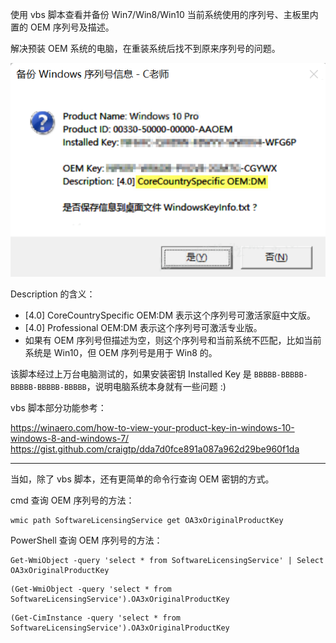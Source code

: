 使用 vbs 脚本查看并备份 Win7/Win8/Win10 当前系统使用的序列号、主板里内置的 OEM 序列号及描述。

解决预装 OEM 系统的电脑，在重装系统后找不到原来序列号的问题。

![example](https://raw.githubusercontent.com/oicu/WindowsOEMKeyFinder/main/WindowsOEMKeyFinder-example.png)

Description 的含义：
 - [4.0] CoreCountrySpecific OEM:DM 表示这个序列号可激活家庭中文版。
 - [4.0] Professional OEM:DM 表示这个序列号可激活专业版。
 - 如果有 OEM 序列号但描述为空，则这个序列号和当前系统不匹配，比如当前系统是 Win10，但 OEM 序列号是用于 Win8 的。

该脚本经过上万台电脑测试的，如果安装密钥 Installed Key 是 `BBBBB-BBBBB-BBBBB-BBBBB-BBBBB`，说明电脑系统本身就有一些问题 :)

vbs 脚本部分功能参考：

https://winaero.com/how-to-view-your-product-key-in-windows-10-windows-8-and-windows-7/
https://gist.github.com/craigtp/dda7d0fce891a087a962d29be960f1da

---

当如，除了 vbs 脚本，还有更简单的命令行查询 OEM 密钥的方式。

cmd 查询 OEM 序列号的方法：
```
wmic path SoftwareLicensingService get OA3xOriginalProductKey
```

PowerShell 查询 OEM 序列号的方法：
```
Get-WmiObject -query 'select * from SoftwareLicensingService' | Select OA3xOriginalProductKey
```

```
(Get-WmiObject -query 'select * from SoftwareLicensingService').OA3xOriginalProductKey
```

```
(Get-CimInstance -query 'select * from SoftwareLicensingService').OA3xOriginalProductKey
```
